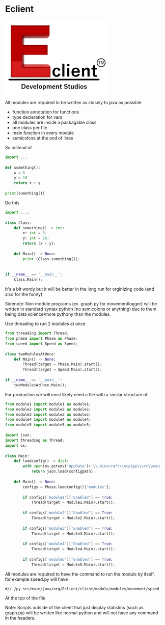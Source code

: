 # Eclient

![Eclient](media/branding/eclientTMofficial.png)

All modules are required to be written as closely to java as possible
- function annotation for functions
- type decleration for vars
- all modules are inside a packagable class
- one class per file
- main function in every module
- semicolons at the end of lines

So instead of

```python
import ...

def something():
    x = 5
    y = 10
    return x + y

print(something())
```
Do this
```python
import ...;

class Class:
    def something() -> int:
        x: int = 5;
        y: int = 10;
        return (x + y);

    def Main() -> None:
        print (Class.something());


if __name__ == '__main__':
    Class.Main();
```

It's a bit wordy but it will be better in the long run for
orginizing code (and also for the funny)

Sidenote: Non module programs (ex. graph.py for movementlogger) 
will be written in standard syntax python (no semicolons or anything)
due to them being data science/more pythony than the modules.


Use threading to run 2 modules at once
```python
from threading import Thread;
from phase import Phase as Phase;
from speed import Speed as Speed;

class twoModulesAtOnce:
    def Main() -> None:
        Thread(target = Phase.Main).start();
        Thread(target = Speed.Main).start();

if __name__ == '__main__':
    twoModulesAtOnce.Main();
```

For production we will most likely need a file with a similar structure of
```python
from module1 import module1 as module1;
from module2 import module2 as module2;
from module3 import module3 as module3;
from module4 import module4 as module4;
from module5 import module5 as module5;

import json;
import threading as Thread;
import os;

class Main:
    def loadconfig() -> dict:
        with open(os.getenv('AppData')+'\\.minecraft\\mcpipy\\src\\main\\java\\org\\Eclient\\client\\Eclientconfig.json') as configpath:
            return json.load(configpath);

    def Main() -> None:
        configs = Phase.loadconfig()['modules'];

        if configs['module1']['Enabled'] == True:
            Thread(target = Module1.Main).start();

        if configs['module2']['Enabled'] == True:
            Thread(target = Module2.Main).start();

        if configs['module3']['Enabled'] == True:
            Thread(target = Module3.Main).start();

        if configs['module4']['Enabled'] == True:
            Thread(target = Module4.Main).start();

        if configs['module5']['Enabled'] == True:
            Thread(target = Module5.Main).start();
```

All modules are required to have the command to run the module by itself, for example speed.py
will have
```
#// /py src/main/java/org/Eclient/client/module/modules/movement/speed
```
At the top of the file



Note: Scripts outside of the client that just display statistics (such as graph.py) will be written
like normal python and will not have any command in the headers.